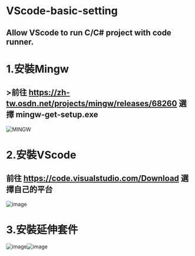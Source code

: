 # VScode-basic-setting
## **Allow VScode to run C/C# project with code runner.**

# **1.安裝Mingw**  
## >前往 https://zh-tw.osdn.net/projects/mingw/releases/68260 選擇 mingw-get-setup.exe
  ![MINGW](https://user-images.githubusercontent.com/103346268/162606829-fb8acfa6-025c-44c3-bd5e-37de224e694e.png)

# **2.安裝VScode**  
## **前往 https://code.visualstudio.com/Download 選擇自己的平台**  
  ![image](https://user-images.githubusercontent.com/103346268/162607356-7691ca69-455c-40b9-a0b1-1156f1194c72.png)

# **3.安裝延伸套件**  
![image](https://user-images.githubusercontent.com/103346268/162607408-9c963b86-5ea0-40da-9ddd-4d1acf3b3ef1.png)![image](https://user-images.githubusercontent.com/103346268/162607426-e3120920-051f-40b3-9214-fc9b8f390ef0.png)


